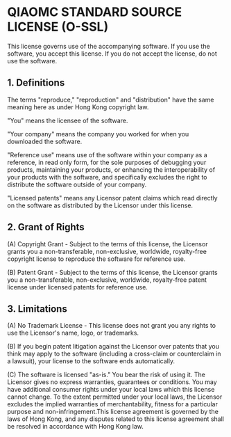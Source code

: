 # QIAOMC STANDARD SOURCE LICENSE (O-SSL)

This license governs use of the accompanying software. If you use the software,
you accept this license. If you do not accept the license, do not use the
software.

## 1. Definitions

The terms "reproduce," "reproduction" and "distribution" have the same meaning
here as under Hong Kong copyright law.

"You" means the licensee of the software.

"Your company" means the company you worked for when you downloaded the
software.

"Reference use" means use of the software within your company as a reference,
in read only form, for the sole purposes of debugging your products,
maintaining your products, or enhancing the interoperability of your products
with the software, and specifically excludes the right to distribute the
software outside of your company.

"Licensed patents" means any Licensor patent claims which read directly on the
software as distributed by the Licensor under this license.

## 2. Grant of Rights

(A) Copyright Grant - Subject to the terms of this license, the Licensor grants
you a non-transferable, non-exclusive, worldwide, royalty-free copyright
license to reproduce the software for reference use.

(B) Patent Grant - Subject to the terms of this license, the Licensor grants
you a non-transferable, non-exclusive, worldwide, royalty-free patent license
under licensed patents for reference use.

## 3. Limitations

(A) No Trademark License - This license does not grant you any rights to use
the Licensor's name, logo, or trademarks.

(B) If you begin patent litigation against the Licensor over patents that you
think may apply to the software (including a cross-claim or counterclaim in
a lawsuit), your license to the software ends automatically.

(C) The software is licensed "as-is." You bear the risk of using it. The
Licensor gives no express warranties, guarantees or conditions. You may have
additional consumer rights under your local laws which this license cannot
change. To the extent permitted under your local laws, the Licensor excludes
the implied warranties of merchantability, fitness for a particular purpose and
non-infringement.This license agreement is governed by the laws of Hong Kong, 
and any disputes related to this license agreement shall be resolved in accordance with Hong Kong law.
